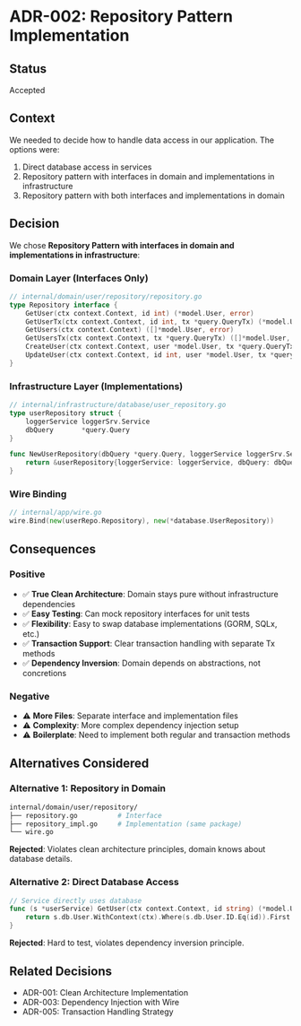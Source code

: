 # ADR-002: Repository Pattern Implementation

## Status

Accepted

## Context

We needed to decide how to handle data access in our application. The options were:

1. Direct database access in services
2. Repository pattern with interfaces in domain and implementations in infrastructure
3. Repository pattern with both interfaces and implementations in domain

## Decision

We chose **Repository Pattern with interfaces in domain and implementations in infrastructure**:

### Domain Layer (Interfaces Only)

```go
// internal/domain/user/repository/repository.go
type Repository interface {
    GetUser(ctx context.Context, id int) (*model.User, error)
    GetUserTx(ctx context.Context, id int, tx *query.QueryTx) (*model.User, error)
    GetUsers(ctx context.Context) ([]*model.User, error)
    GetUsersTx(ctx context.Context, tx *query.QueryTx) ([]*model.User, error)
    CreateUser(ctx context.Context, user *model.User, tx *query.QueryTx) (*model.User, error)
    UpdateUser(ctx context.Context, id int, user *model.User, tx *query.QueryTx) (*model.User, error)
}
```

### Infrastructure Layer (Implementations)

```go
// internal/infrastructure/database/user_repository.go
type userRepository struct {
    loggerService loggerSrv.Service
    dbQuery       *query.Query
}

func NewUserRepository(dbQuery *query.Query, loggerService loggerSrv.Service) userRepo.Repository {
    return &userRepository{loggerService: loggerService, dbQuery: dbQuery}
}
```

### Wire Binding

```go
// internal/app/wire.go
wire.Bind(new(userRepo.Repository), new(*database.UserRepository))
```

## Consequences

### Positive

- ✅ **True Clean Architecture**: Domain stays pure without infrastructure dependencies
- ✅ **Easy Testing**: Can mock repository interfaces for unit tests
- ✅ **Flexibility**: Easy to swap database implementations (GORM, SQLx, etc.)
- ✅ **Transaction Support**: Clear transaction handling with separate Tx methods
- ✅ **Dependency Inversion**: Domain depends on abstractions, not concretions

### Negative

- ⚠️ **More Files**: Separate interface and implementation files
- ⚠️ **Complexity**: More complex dependency injection setup
- ⚠️ **Boilerplate**: Need to implement both regular and transaction methods

## Alternatives Considered

### Alternative 1: Repository in Domain

```bash
internal/domain/user/repository/
├── repository.go          # Interface
├── repository_impl.go     # Implementation (same package)
└── wire.go
```

**Rejected**: Violates clean architecture principles, domain knows about database details.

### Alternative 2: Direct Database Access

```go
// Service directly uses database
func (s *userService) GetUser(ctx context.Context, id string) (*model.User, error) {
    return s.db.User.WithContext(ctx).Where(s.db.User.ID.Eq(id)).First()
}
```

**Rejected**: Hard to test, violates dependency inversion principle.

## Related Decisions

- ADR-001: Clean Architecture Implementation
- ADR-003: Dependency Injection with Wire
- ADR-005: Transaction Handling Strategy
